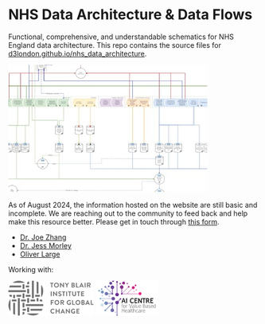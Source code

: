 # NHS Data Architecture & Data Flows

Functional, comprehensive, and understandable schematics for NHS England data architecture. This repo contains the source files for [d3london.github.io/nhs_data_architecture](https://d3london.github.io/nhs_data_architecture).

![Main architecture figure](arcscreen.jpg)

As of August 2024, the information hosted on the website are still basic and incomplete. We are reaching out to the community to feed back and help make this resource better. Please get in touch through [this form](https://forms.office.com/e/GjThQRhuSg).

- [Dr. Joe Zhang](https://www.linkedin.com/in/drjzhang/)
- [Dr. Jess Morley](https://www.linkedin.com/in/jessicarosemorley/)
- [Oliver Large](https://www.institute.global/experts/oliver-large)

Working with:

<a href="https://www.institute.global/"><img src="logo_tbi.png" alt="Tony Blair Institute" title="" height="70" /></a>
<a href="https://www.aicentre.co.uk/"><img src="logo_aic.png" alt="London AI Centre" title="" height="70" /></a>
